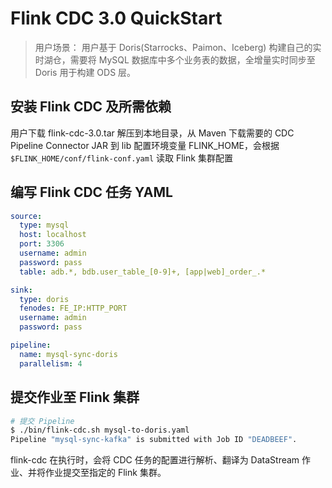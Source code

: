 # Flink CDC 3.0 QuickStart

> 用户场景：
用户基于 Doris(Starrocks、Paimon、Iceberg) 构建自己的实时湖仓，需要将 MySQL 数据库中多个业务表的数据，全增量实时同步至 Doris 用于构建 ODS 层。

## 安装 Flink CDC 及所需依赖

用户下载 flink-cdc-3.0.tar 解压到本地目录，从 Maven 下载需要的 CDC Pipeline Connector JAR 到 lib
配置环境变量 FLINK_HOME，会根据 `$FLINK_HOME/conf/flink-conf.yaml` 读取 Flink 集群配置

## 编写 Flink CDC 任务 YAML

```yml
source:
  type: mysql
  host: localhost
  port: 3306
  username: admin
  password: pass
  table: adb.*, bdb.user_table_[0-9]+, [app|web]_order_.*

sink:
  type: doris
  fenodes: FE_IP:HTTP_PORT
  username: admin
  password: pass

pipeline:
  name: mysql-sync-doris
  parallelism: 4
```

## 提交作业至 Flink 集群

```bash
# 提交 Pipeline
$ ./bin/flink-cdc.sh mysql-to-doris.yaml
Pipeline "mysql-sync-kafka" is submitted with Job ID "DEADBEEF".
```

flink-cdc 在执行时，会将 CDC 任务的配置进行解析、翻译为 DataStream 作业、并将作业提交至指定的 Flink 集群。